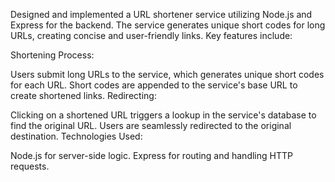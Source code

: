 Designed and implemented a URL shortener service utilizing Node.js and Express for the backend. The service generates unique short codes for long URLs, creating concise and user-friendly links. Key features include:

Shortening Process:

Users submit long URLs to the service, which generates unique short codes for each URL.
Short codes are appended to the service's base URL to create shortened links.
Redirecting:

Clicking on a shortened URL triggers a lookup in the service's database to find the original URL.
Users are seamlessly redirected to the original destination.
Technologies Used:

Node.js for server-side logic.
Express for routing and handling HTTP requests.

